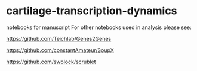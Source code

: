 # cartilage-transcription-dynamics
notebooks for manuscript 
For other notebooks used in analysis please see:

https://github.com/Teichlab/Genes2Genes

https://github.com/constantAmateur/SoupX

https://github.com/swolock/scrublet
